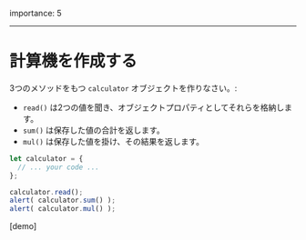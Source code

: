 importance: 5

---

# 計算機を作成する

3つのメソッドをもつ `calculator` オブジェクトを作りなさい。:

- `read()` は2つの値を聞き、オブジェクトプロパティとしてそれらを格納します。
- `sum()` は保存した値の合計を返します。
- `mul()` は保存した値を掛け、その結果を返します。

```js
let calculator = {
  // ... your code ...
};

calculator.read();
alert( calculator.sum() );
alert( calculator.mul() );
```

[demo]
